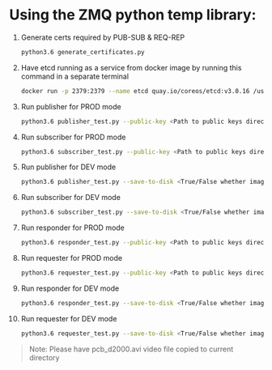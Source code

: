 # Using the ZMQ python temp library:

1. Generate certs required by PUB-SUB & REQ-REP

    ```sh
    python3.6 generate_certificates.py
    ```

2. Have etcd running as a service from docker image by running this command in a separate terminal

    ```sh
    docker run -p 2379:2379 --name etcd quay.io/coreos/etcd:v3.0.16 /usr/local/bin/etcd -advertise-client-urls http://0.0.0.0:2379 -listen-client-urls http://0.0.0.0:2379
    ```

3. Run publisher for PROD mode

    ```sh
    python3.6 publisher_test.py --public-key <Path to public keys directory> --private-key <Path to private keys directory> --save-to-disk <True/False whether images are to be saved to disk>
    ```

4. Run subscriber for PROD mode

    ```sh
    python3.6 subscriber_test.py --public-key <Path to public keys directory> --private-key <Path to private keys directory> --save-to-disk <True/False whether images are to be saved to disk>
    ```

5. Run publisher for DEV mode

    ```sh
    python3.6 publisher_test.py --save-to-disk <True/False whether images are to be saved to disk>
    ```

6. Run subscriber for DEV mode

    ```sh
    python3.6 subscriber_test.py --save-to-disk <True/False whether images are to be saved to disk>
    ```

7. Run responder for PROD mode

    ```sh
    python3.6 responder_test.py --public-key <Path to public keys directory> --private-key <Path to private keys directory> --save-to-disk <True/False whether images are to be saved to disk>
    ```

8. Run requester for PROD mode

    ```sh
    python3.6 requester_test.py --public-key <Path to public keys directory> --private-key <Path to private keys directory> --save-to-disk <True/False whether images are to be saved to disk>
    ```

9. Run responder for DEV mode

    ```sh
    python3.6 responder_test.py --save-to-disk <True/False whether images are to be saved to disk>
    ```

10. Run requester for DEV mode

    ```sh
    python3.6 requester_test.py --save-to-disk <True/False whether images are to be saved to disk>
    ```

> Note: Please have pcb_d2000.avi video file copied to current directory